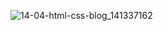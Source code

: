 
![14-04-html-css-blog_141337162](https://github.com/user-attachments/assets/0975bc7b-4ba9-426b-97e8-ba6a5e6331ef)

